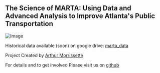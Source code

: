 ## The Science of MARTA: Using Data and Advanced Analysis to Improve Atlanta's Public Transportation

![Image](https://maps.googleapis.com/maps/api/staticmap?center=Atlanta,GA&zoom=10&size=800x400&maptype=roadmap&markers=color:blue&key=AIzaSyBmsxzLLQPlRnn8aM1RvCC-snIeYJneFoU)

Historical data available (soon) on google drive: [marta_data](https://drive.google.com/open?id=1a3J-7wPbHIy34TtpdGQqe3Ew0QnV-u_l)

Project Created by [Arthur Morrissette](https://github.com/amorrissette/)

For details and to get involved Please visit us on [github](https://github.com/amorrissette/Marta_ATL/)
